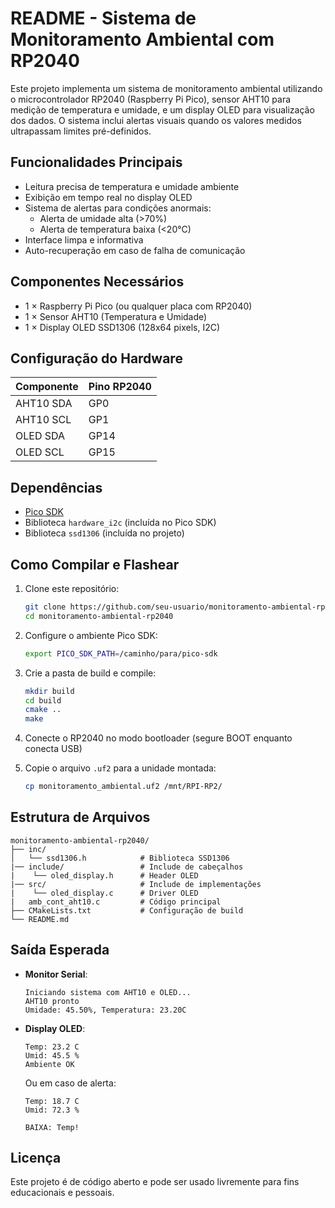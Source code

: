 # README - Sistema de Monitoramento Ambiental com RP2040

Este projeto implementa um sistema de monitoramento ambiental utilizando o microcontrolador RP2040 (Raspberry Pi Pico), sensor AHT10 para medição de temperatura e umidade, e um display OLED para visualização dos dados. O sistema inclui alertas visuais quando os valores medidos ultrapassam limites pré-definidos.

##  Funcionalidades Principais

- Leitura precisa de temperatura e umidade ambiente
- Exibição em tempo real no display OLED
- Sistema de alertas para condições anormais:
  - Alerta de umidade alta (>70%)
  - Alerta de temperatura baixa (<20°C)
- Interface limpa e informativa
- Auto-recuperação em caso de falha de comunicação

## Componentes Necessários

- 1 × Raspberry Pi Pico (ou qualquer placa com RP2040)
- 1 × Sensor AHT10 (Temperatura e Umidade)
- 1 × Display OLED SSD1306 (128x64 pixels, I2C)

## Configuração do Hardware

| Componente | Pino RP2040 |
|------------|-------------|
| AHT10 SDA  | GP0         |
| AHT10 SCL  | GP1         |
| OLED SDA   | GP14        |
| OLED SCL   | GP15        |

## Dependências

- [Pico SDK](https://github.com/raspberrypi/pico-sdk)
- Biblioteca `hardware_i2c` (incluída no Pico SDK)
- Biblioteca `ssd1306` (incluída no projeto)

## Como Compilar e Flashear

1. Clone este repositório:
   ```bash
   git clone https://github.com/seu-usuario/monitoramento-ambiental-rp2040.git
   cd monitoramento-ambiental-rp2040
   ```

2. Configure o ambiente Pico SDK:
   ```bash
   export PICO_SDK_PATH=/caminho/para/pico-sdk
   ```

3. Crie a pasta de build e compile:
   ```bash
   mkdir build
   cd build
   cmake ..
   make
   ```

4. Conecte o RP2040 no modo bootloader (segure BOOT enquanto conecta USB)

5. Copie o arquivo `.uf2` para a unidade montada:
   ```bash
   cp monitoramento_ambiental.uf2 /mnt/RPI-RP2/
   ```

## Estrutura de Arquivos

```
monitoramento-ambiental-rp2040/
├── inc/
│   └── ssd1306.h            # Biblioteca SSD1306
|── include/                 # Include de cabeçalhos
|    └── oled_display.h      # Header OLED
|── src/                     # Include de implementações
|    └── oled_display.c      # Driver OLED
|   amb_cont_aht10.c         # Código principal 
├── CMakeLists.txt           # Configuração de build
└── README.md
```

## Saída Esperada

- **Monitor Serial**:
  ```
  Iniciando sistema com AHT10 e OLED...
  AHT10 pronto
  Umidade: 45.50%, Temperatura: 23.20C
  ```

- **Display OLED**:
  ```
  Temp: 23.2 C
  Umid: 45.5 %
  Ambiente OK
  ```

  Ou em caso de alerta:
  ```
  Temp: 18.7 C
  Umid: 72.3 %
  
  BAIXA: Temp!
  ```

## Licença

Este projeto é de código aberto e pode ser usado livremente para fins educacionais e pessoais.